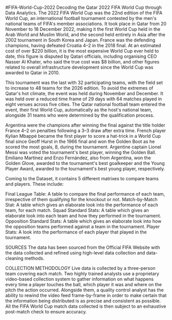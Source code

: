 #FIFA-World-Cup-2022
Decoding the Qatar 2022 FIFA World Cup through Data Analytics. The 2022 FIFA World Cup was the 22nd edition of the FIFA World Cup, an international football tournament contested by the men's national teams of FIFA's member associations. It took place in Qatar from 20 November to 18 December 2022, making it the first World Cup held in the Arab World and Muslim World, and the second held entirely in Asia after the 2002 tournament in South Korea and Japan. France was the defending champions, having defeated Croatia 4–2 in the 2018 final. At an estimated cost of over $220 billion, it is the most expensive World Cup ever held to date, this figure is disputed by Qatari officials, including organising CEO Nasser Al Khater, who said the true cost was $8 billion, and other figures related to overall infrastructure development since the World Cup was awarded to Qatar in 2010.

This tournament was the last with 32 participating teams, with the field set to increase to 48 teams for the 2026 edition. To avoid the extremes of Qatar's hot climate, the event was held during November and December. It was held over a reduced time frame of 29 days with 64 matches played in eight venues across five cities. The Qatar national football team entered the event, their first World Cup, automatically as the host's national team, alongside 31 teams who were determined by the qualification process.

Argentina were the champions after winning the final against the title holder France 4–2 on penalties following a 3–3 draw after extra time. French player Kylian Mbappé became the first player to score a hat-trick in a World Cup final since Geoff Hurst in the 1966 final and won the Golden Boot as he scored the most goals, 8, during the tournament. Argentine captain Lionel Messi was voted the tournament's best player, winning the Golden Ball. Emiliano Martínez and Enzo Fernández, also from Argentina, won the Golden Glove, awarded to the tournament's best goalkeeper and the Young Player Award, awarded to the tournament's best young player, respectively.

Coming to the Dataset, it contains 5 different matrixes to compare teams and players. These include:

Final League Table: A table to compare the final performance of each team, irrespective of them qualifying for the knockout or not. Match-by-Match Stat: A table which gives an elaborate look into the performance of each team, for each match. Squad Standard Stats: A table which gives an elaborate look into each team and how they performed in the tournament. Opposition Standard Stats: A table which gives an elaborate look into how the opposition teams performed against a team in the tournament. Player Stats: A look into the performance of each player that played in the tournament.

SOURCES The data has been sourced from the Official FIFA Website with the data collected and refined using high-level data collection and data-cleaning methods.

COLLECTION METHODOLOGY Live data is collected by a three-person team covering each match. Two highly trained analysts use a proprietary video-based collection system to gather information on what happens every time a player touches the ball, which player it was and where on the pitch the action occurred. Alongside them, a quality control analyst has the ability to rewind the video feed frame-by-frame in order to make certain that the information being distributed is as precise and consistent as possible. All the FIFA World Cup match data collected is then subject to an exhaustive post-match check to ensure accuracy.
